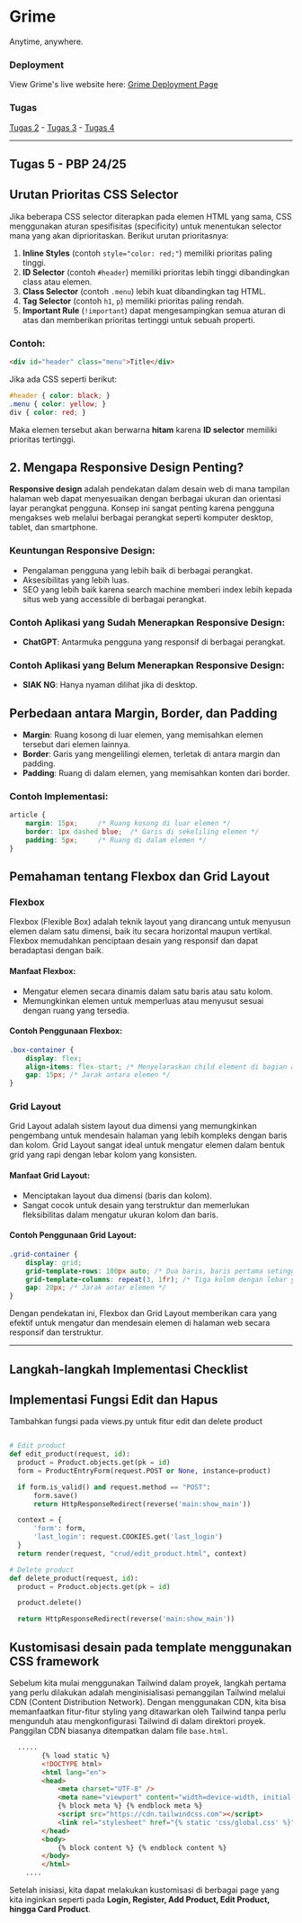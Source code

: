 # Grime

Anytime, anywhere. 

### Deployment
View Grime's live website here: [Grime Deployment Page](http://daniel-ferdiansyah-grime.pbp.cs.ui.ac.id/)

### Tugas
[Tugas 2](https://github.com/danferdiansyah/grime/wiki/Tugas-2) - [Tugas 3](https://github.com/danferdiansyah/grime/wiki/Tugas-3) - [Tugas 4](https://github.com/danferdiansyah/grime/wiki/Tugas-4)

---

## Tugas 5 - PBP 24/25
## Urutan Prioritas CSS Selector
Jika beberapa CSS selector diterapkan pada elemen HTML yang sama, CSS menggunakan aturan spesifisitas (specificity) untuk menentukan selector mana yang akan diprioritaskan. Berikut urutan prioritasnya:

1. **Inline Styles** (contoh `style="color: red;"`) memiliki prioritas paling tinggi.
2. **ID Selector** (contoh `#header`) memiliki prioritas lebih tinggi dibandingkan class atau elemen.
3. **Class Selector** (contoh `.menu`) lebih kuat dibandingkan tag HTML.
4. **Tag Selector** (contoh `h1`, `p`) memiliki prioritas paling rendah.
5. **Important Rule** (`!important`) dapat mengesampingkan semua aturan di atas dan memberikan prioritas tertinggi untuk sebuah properti.

### Contoh:
```html
<div id="header" class="menu">Title</div>
```

Jika ada CSS seperti berikut:
```css
#header { color: black; }
.menu { color: yellow; }
div { color: red; }
```
Maka elemen tersebut akan berwarna **hitam** karena **ID selector** memiliki prioritas tertinggi.


## 2. Mengapa Responsive Design Penting?
**Responsive design** adalah pendekatan dalam desain web di mana tampilan halaman web dapat menyesuaikan dengan berbagai ukuran dan orientasi layar perangkat pengguna. Konsep ini sangat penting karena pengguna mengakses web melalui berbagai perangkat seperti komputer desktop, tablet, dan smartphone.

### Keuntungan Responsive Design:
- Pengalaman pengguna yang lebih baik di berbagai perangkat.
- Aksesibilitas yang lebih luas.
- SEO yang lebih baik karena search machine memberi index lebih kepada situs web yang accessible di berbagai perangkat.

### Contoh Aplikasi yang Sudah Menerapkan Responsive Design:
- **ChatGPT**: Antarmuka pengguna yang responsif di berbagai perangkat.
  
### Contoh Aplikasi yang Belum Menerapkan Responsive Design:
- **SIAK NG**: Hanya nyaman dilihat jika di desktop.

## Perbedaan antara Margin, Border, dan Padding
- **Margin**: Ruang kosong di luar elemen, yang memisahkan elemen tersebut dari elemen lainnya.
- **Border**: Garis yang mengelilingi elemen, terletak di antara margin dan padding.
- **Padding**: Ruang di dalam elemen, yang memisahkan konten dari border.

### Contoh Implementasi:
```css
article {
    margin: 15px;     /* Ruang kosong di luar elemen */
    border: 1px dashed blue;  /* Garis di sekeliling elemen */
    padding: 5px;     /* Ruang di dalam elemen */
}
```

## Pemahaman tentang Flexbox dan Grid Layout

### **Flexbox**
Flexbox (Flexible Box) adalah teknik layout yang dirancang untuk menyusun elemen dalam satu dimensi, baik itu secara horizontal maupun vertikal. Flexbox memudahkan penciptaan desain yang responsif dan dapat beradaptasi dengan baik.

#### Manfaat Flexbox:
- Mengatur elemen secara dinamis dalam satu baris atau satu kolom.
- Memungkinkan elemen untuk memperluas atau menyusut sesuai dengan ruang yang tersedia.

#### Contoh Penggunaan Flexbox:
```css
.box-container {
    display: flex;
    align-items: flex-start; /* Menyelaraskan child element di bagian atas secara vertikal */
    gap: 15px; /* Jarak antara elemen */
}
```

### **Grid Layout**
Grid Layout adalah sistem layout dua dimensi yang memungkinkan pengembang untuk mendesain halaman yang lebih kompleks dengan baris dan kolom. Grid Layout sangat ideal untuk mengatur elemen dalam bentuk grid yang rapi dengan lebar kolom yang konsisten.

#### Manfaat Grid Layout:
- Menciptakan layout dua dimensi (baris dan kolom).
- Sangat cocok untuk desain yang terstruktur dan memerlukan fleksibilitas dalam mengatur ukuran kolom dan baris.

#### Contoh Penggunaan Grid Layout:
```css
.grid-container {
    display: grid;
    grid-template-rows: 100px auto; /* Dua baris, baris pertama setinggi 100px dan baris kedua otomatis */
    grid-template-columns: repeat(3, 1fr); /* Tiga kolom dengan lebar yang sama */
    gap: 20px; /* Jarak antar elemen */
}
``` 

Dengan pendekatan ini, Flexbox dan Grid Layout memberikan cara yang efektif untuk mengatur dan mendesain elemen di halaman web secara responsif dan terstruktur.


---

## Langkah-langkah Implementasi Checklist
## Implementasi Fungsi Edit dan Hapus
Tambahkan fungsi pada views.py untuk fitur  edit     dan    delete   product
  ```python

  # Edit product
  def edit_product(request, id):
    product = Product.objects.get(pk = id)
    form = ProductEntryForm(request.POST or None, instance=product)

    if form.is_valid() and request.method == "POST":
        form.save()
        return HttpResponseRedirect(reverse('main:show_main'))

    context = {
        'form': form, 
        'last_login': request.COOKIES.get('last_login')
    }
    return render(request, "crud/edit_product.html", context)

  # Delete product
  def delete_product(request, id):
    product = Product.objects.get(pk = id)

    product.delete()

    return HttpResponseRedirect(reverse('main:show_main'))


  ```
## Kustomisasi desain pada template menggunakan CSS framework
Sebelum kita mulai menggunakan Tailwind dalam proyek, langkah pertama yang perlu dilakukan adalah menginisialisasi pemanggilan Tailwind melalui CDN (Content Distribution Network). Dengan menggunakan CDN, kita bisa memanfaatkan fitur-fitur styling yang ditawarkan oleh Tailwind tanpa perlu mengunduh atau mengkonfigurasi Tailwind di dalam direktori proyek. Panggilan CDN biasanya ditempatkan dalam file `base.html`.
```html
  .....
        {% load static %}
        <!DOCTYPE html>
        <html lang="en">
        <head>
            <meta charset="UTF-8" />
            <meta name="viewport" content="width=device-width, initial-scale=1.0" />
            {% block meta %} {% endblock meta %}
            <script src="https://cdn.tailwindcss.com"></script>
            <link rel="stylesheet" href="{% static 'css/global.css' %}"/>
        </head>
        <body>
            {% block content %} {% endblock content %}
        </body>
        </html>
    ....
```

Setelah inisiasi, kita dapat melakukan kustomisasi di berbagai page yang kita inginkan seperti pada **Login, Register, Add Product, Edit Product, hingga Card Product**. 

